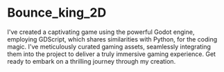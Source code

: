 # Bounce_king_2D
I've created a captivating game using the powerful Godot engine, employing GDScript, which shares similarities with Python, for the coding magic. I've meticulously curated gaming assets, seamlessly integrating them into the project to deliver a truly immersive gaming experience. Get ready to embark on a thrilling journey through my creation.
